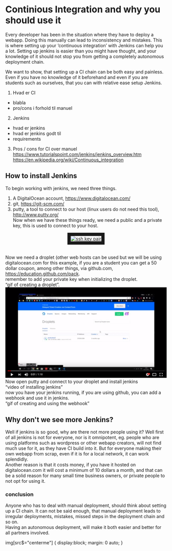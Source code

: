 # Continious Integration and why you should use it

Every developer has been in the situation where they have to deploy a webapp. Doing this manually can lead to inconsistency and mistakes. This is where setting up your ‘continuous integration’ with Jenkins can help you a lot. Setting up jenkins is easier than you might have thought, and your knowledge of it should not stop you from getting a completely autonomous deployment chain.

We want to show, that setting up a CI chain can be both easy and painless. Even if you have no knowledge of it beforehand and even if you are students such as ourselves, that you can with relative ease setup Jenkins.


1. Hvad er CI
  - blabla
  - pro/cons i forhold til manuel
2. Jenkins
  - hvad er jenkins
  - hvad er jenkins godt til
  - requirements
3. Pros / cons for CI over manuel
https://www.tutorialspoint.com/jenkins/jenkins_overview.htm
https://en.wikipedia.org/wiki/Continuous_integration 


## How to install Jenkins
To begin working with jenkins, we need three things.
1. A DigitalOcean account, https://www.digitalocean.com/
2. git, https://git-scm.com/
3. putty, a tool to connect to our host (linux users do not need this tool), http://www.putty.org/ 
<br>Now when we have these things ready, we need a public and a private key, this is used to connect to your host.
<p align="center"><a  href="http://www.youtube.com/watch?feature=player_embedded&v=T9qTWAG8s-E" target="_blank"><img src="https://github.com/Thug-Lyfe/UFO_Blog/blob/master/src/final.gif" align="center" alt="ssh key pair" width="50%" height="50%" border="10"></a></p>

<br>Now we need a droplet (other web hosts can be used but we will be using digitalocean.com for this example, if you are a student you can get a 50 dollar coupon, among other things, via github.com, https://education.github.com/pack.
<br>remember to add your private key when initializing the droplet.
<br>“gif of creating a droplet”.
<br> [![Do](https://github.com/Thug-Lyfe/UFO_Blog/blob/master/src/DO_screenshot.png?style=centerme)](https://youtu.be/pFwREmUMz64 "Droplet creation")
<br>Now open putty and connect to your droplet and install jenkins
<br>“video of installing jenkins”
<br>now you have your jenkins running, if you are using github, you can add a webhook and use it in jenkins.
<br>“gif of creating and using the webhook”

## Why don't we see more Jenkins?
Well if jenkins is so good, why are there not more people using it? Well first of all jenkins is not for everyone, nor is it omnipotent, eg. people who are using platforms such as wordpress or other webapp creators, will not find much use for it, as they have CI build into it. But for everyone making their own webapp from scrap, even if it is for a local network, it can work splendidly.
<br>Another reason is that it costs money, if you have it hosted on digitalocean.com it will cost a minimum of 10 dollars a month, and that can be a solid reason for many small time business owners, or private people to not opt for using it.

### conclusion
Anyone who has to deal with manual deployment, should think about setting up a CI chain. It can not be said enough, that manual deployment leads to irregular deployments, mistakes, missed steps in the deployment chain and so on. <br>Having an autonomous deployment, will make it both easier and better for all partners involved.




img[src$="centerme"] {
  display:block;
  margin: 0 auto;
}